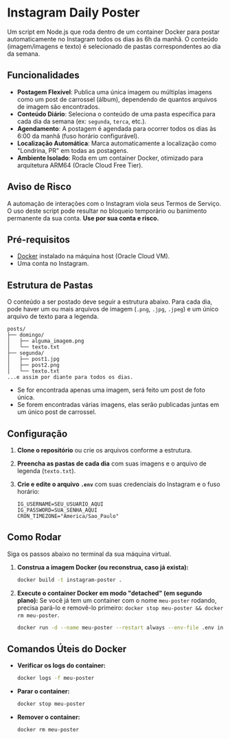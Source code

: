# Instagram Daily Poster

Um script em Node.js que roda dentro de um container Docker para postar automaticamente no Instagram todos os dias às 6h da manhã. O conteúdo (imagem/imagens e texto) é selecionado de pastas correspondentes ao dia da semana.

## Funcionalidades

- **Postagem Flexível**: Publica uma única imagem ou múltiplas imagens como um post de carrossel (álbum), dependendo de quantos arquivos de imagem são encontrados.
- **Conteúdo Diário**: Seleciona o conteúdo de uma pasta específica para cada dia da semana (ex: `segunda`, `terca`, etc.).
- **Agendamento**: A postagem é agendada para ocorrer todos os dias às 6:00 da manhã (fuso horário configurável).
- **Localização Automática**: Marca automaticamente a localização como "Londrina, PR" em todas as postagens.
- **Ambiente Isolado**: Roda em um container Docker, otimizado para arquitetura ARM64 (Oracle Cloud Free Tier).

## Aviso de Risco

A automação de interações com o Instagram viola seus Termos de Serviço. O uso deste script pode resultar no bloqueio temporário ou banimento permanente da sua conta. **Use por sua conta e risco.**

## Pré-requisitos

- [Docker](https://www.docker.com/) instalado na máquina host (Oracle Cloud VM).
- Uma conta no Instagram.

## Estrutura de Pastas

O conteúdo a ser postado deve seguir a estrutura abaixo. Para cada dia, pode haver um ou mais arquivos de imagem (`.png`, `.jpg`, `.jpeg`) e um único arquivo de texto para a legenda.

```
posts/
├── domingo/
│   ├── alguma_imagem.png
│   └── texto.txt
├── segunda/
│   ├── post1.jpg
│   ├── post2.png
│   └── texto.txt
...e assim por diante para todos os dias.
```

- Se for encontrada apenas uma imagem, será feito um post de foto única.
- Se forem encontradas várias imagens, elas serão publicadas juntas em um único post de carrossel.

## Configuração

1.  **Clone o repositório** ou crie os arquivos conforme a estrutura.
2.  **Preencha as pastas de cada dia** com suas imagens e o arquivo de legenda (`texto.txt`).
3.  **Crie e edite o arquivo `.env`** com suas credenciais do Instagram e o fuso horário:

    ```env
    IG_USERNAME=SEU_USUARIO_AQUI
    IG_PASSWORD=SUA_SENHA_AQUI
    CRON_TIMEZONE="America/Sao_Paulo"
    ```

## Como Rodar

Siga os passos abaixo no terminal da sua máquina virtual.

1.  **Construa a imagem Docker (ou reconstrua, caso já exista):**

    ```bash
    docker build -t instagram-poster .
    ```

2.  **Execute o container Docker em modo "detached" (em segundo plano):**
    Se você já tem um container com o nome `meu-poster` rodando, precisa pará-lo e removê-lo primeiro: `docker stop meu-poster && docker rm meu-poster`.
    ```bash
    docker run -d --name meu-poster --restart always --env-file .env instagram-poster
    ```

## Comandos Úteis do Docker

- **Verificar os logs do container:**

  ```bash
  docker logs -f meu-poster
  ```

- **Parar o container:**

  ```bash
  docker stop meu-poster
  ```

- **Remover o container:**
  ```bash
  docker rm meu-poster
  ```
